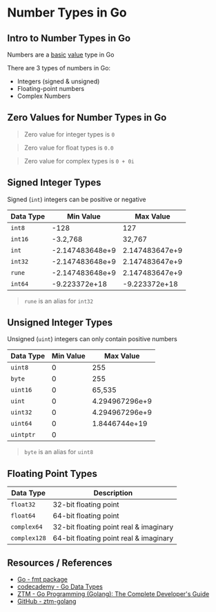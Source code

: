 # Number Types in Go

## Intro to Number Types in Go

Numbers are a [basic](go_data-types_basic.md) [value](go_data-types_value-vs-reference.md#value-types) type in Go

There are 3 types of numbers in Go:

- Integers (signed & unsigned)
- Floating-point numbers
- Complex Numbers

## Zero Values for Number Types in Go

> Zero value for integer types is `0`

> Zero value for float types is `0.0`

> Zero value for complex types is `0 + 0i`

## Signed Integer Types

Signed (`int`) integers can be positive or negative

| Data Type | Min Value       | Max Value      |
| --------- | --------------- | -------------- |
| `int8`    | -128            | 127            |
| `int16`   | -3.2,768        | 32,767         |
| `int`     | -2.147483648e+9 | 2.147483647e+9 |
| `int32`   | -2.147483648e+9 | 2.147483647e+9 |
| `rune`    | -2.147483648e+9 | 2.147483647e+9 |
| `int64`   | -9.223372e+18   | -9.223372e+18  |

> `rune` is an alias for `int32`

## Unsigned Integer Types

Unsigned (`uint`) integers can only contain positive numbers

| Data Type | Min Value | Max Value      |
| --------- | --------- | -------------- |
| `uint8`   | 0         | 255            |
| `byte`    | 0         | 255            |
| `uint16`  | 0         | 65,535         |
| `uint`    | 0         | 4.294967296e+9 |
| `uint32`  | 0         | 4.294967296e+9 |
| `uint64`  | 0         | 1.8446744e+19  |
| `uintptr` | 0         | <pointer size> |

> `byte` is an alias for `uint8`

## Floating Point Types

| Data Type    | Description                            |
| ------------ | -------------------------------------- |
| `float32`    | 32-bit floating point                  |
| `float64`    | 64-bit floating point                  |
| `complex64`  | 32-bit floating point real & imaginary |
| `complex128` | 64-bit floating point real & imaginary |

## Resources / References

- [Go - fmt package](https://pkg.go.dev/fmt)
- [codecademy - Go Data Types](https://www.codecademy.com/resources/docs/go/data-types)
- [ZTM - Go Programming (Golang): The Complete Developer's Guide](https://zerotomastery.io/courses/learn-golang/)
- [GitHub - ztm-golang](https://github.com/jayson-lennon/ztm-golang)
